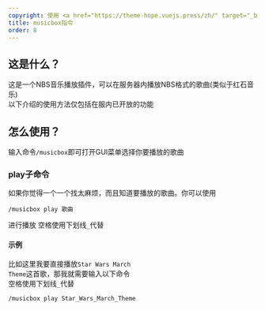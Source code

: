 ```yaml
---
copyright: 使用 <a href="https://theme-hope.vuejs.press/zh/" target="_blank">VuePress Theme Hope</a> 主题 | Copyleft© 2023 Craft233  <a href="https://icp.gov.moe/?keyword=20232336" target="_blank">萌ICP备20232336号</a>
title: musicbox指令
order: 8
---
```

## 这是什么？
这是一个NBS音乐播放插件，可以在服务器内播放NBS格式的歌曲(类似于红石音乐)  
以下介绍的使用方法仅包括在服内已开放的功能
## 怎么使用？
输入命令<code>/musicbox</code>即可打开GUI菜单选择你要播放的歌曲
### play子命令
如果你觉得一个一个找太麻烦，而且知道要播放的歌曲。你可以使用
```
/musicbox play 歌曲
```
进行播放
空格使用下划线<code>_</code>代替
#### 示例
比如这里我要直接播放<code>Star Wars March Theme</code>这首歌，那我就需要输入以下命令  
空格使用下划线<code>_</code>代替
```
/musicbox play Star_Wars_March_Theme 
```